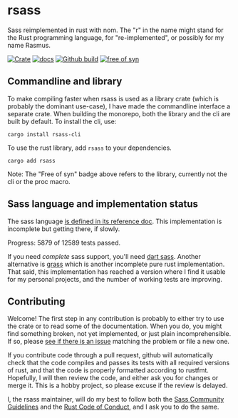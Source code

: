 # rsass

Sass reimplemented in rust with nom.
The "r" in the name might stand for the Rust programming language, for
"re-implemented", or possibly for my name Rasmus.

[![Crate](https://img.shields.io/crates/v/rsass.svg)](https://crates.io/crates/rsass)
[![docs](https://docs.rs/rsass/badge.svg)](https://docs.rs/rsass)
[![Github build](https://github.com/kaj/rsass/workflows/CI/badge.svg)](https://github.com/kaj/rsass/actions)
[![free of syn](https://img.shields.io/badge/free%20of-syn-hotpink)](https://github.com/fasterthanlime/free-of-syn)

## Commandline and library

To make compiling faster when rsass is used as a library crate (which
is probably the dominant use-case), I have made the commandline
interface a separate crate.
When building the monorepo, both the library and the cli are built by
default.
To install the cli, use:

    cargo install rsass-cli

To use the rust library, add `rsass` to your dependencies.

    cargo add rsass

Note: The "Free of syn" badge above refers to the library, currently
not the cli or the proc macro.

## Sass language and implementation status

The sass language [is defined in its reference
doc](http://sass-lang.com/documentation/).
This implementation is incomplete but getting there, if slowly.

Progress: 5879 of 12589 tests passed.

If you need _complete_ sass support, you'll need
[dart sass](https://sass-lang.com/dart-sass).
Another alternative is [grass](https://crates.io/crates/grass)
which is another incomplete pure rust implementation.
That said, this implementation has reached a version where I find it
usable for my personal projects, and the number of working tests are
improving.

## Contributing

Welcome!
The first step in any contribution is probably to either try to use
the crate or to read some of the documentation.
When you do, you might find something broken, not yet implemented, or
just plain incomprehensible.
If so, please
[see if there is an issue](https://github.com/kaj/rsass/issues)
matching the problem or file a new one.

If you contribute code through a pull request, github will
automatically check that the code compiles and passes its tests with
all required versions of rust, and that the code is properly formatted
according to rustfmt.
Hopefully, I will then review the code, and either ask you for changes
or merge it.
This is a hobby project, so please excuse if the review is delayed.

I, the rsass maintainer, will do my best to follow both the
[Sass Community Guidelines](https://sass-lang.com/community-guidelines)
and the
[Rust Code of Conduct](https://www.rust-lang.org/policies/code-of-conduct),
and I ask you to do the same.
